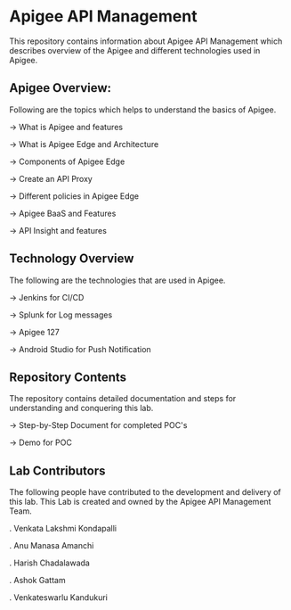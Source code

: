 # Apigee API Management

This repository contains information about Apigee API Management which describes overview of the Apigee and different technologies used in Apigee.

## Apigee Overview:

Following are the topics which helps to understand the basics of Apigee.

-> What is Apigee and features

-> What is Apigee Edge and Architecture

-> Components of Apigee Edge

-> Create an API Proxy

-> Different policies in Apigee Edge

-> Apigee BaaS and Features

-> API Insight and features

## Technology Overview

The following are the technologies that are used in Apigee.

-> Jenkins for CI/CD

-> Splunk for Log messages

-> Apigee 127

-> Android Studio for Push Notification


## Repository Contents

The repository contains detailed documentation and steps for understanding and conquering this lab.

-> Step-by-Step Document for completed POC's

-> Demo for POC

## Lab Contributors

The following people have contributed to the development and delivery of this lab. This Lab is created and owned by the Apigee API Management Team.

. Venkata Lakshmi Kondapalli

. Anu Manasa Amanchi

. Harish Chadalawada

. Ashok Gattam

. Venkateswarlu Kandukuri

